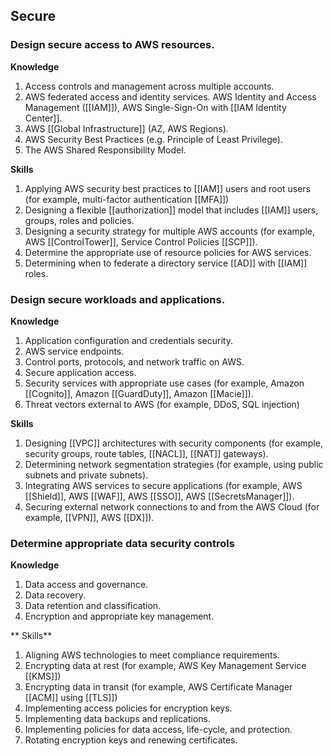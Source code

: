 ## Secure

### Design secure access to AWS resources.
**Knowledge**
1. Access controls and management across multiple accounts.
2. AWS federated access and identity services. AWS Identity and Access Management ([[IAM]]), AWS Single-Sign-On with [[IAM Identity Center]].
3. AWS [[Global Infrastructure]] (AZ, AWS Regions).
4. AWS Security Best Practices (e.g. Principle of Least Privilege).
5. The AWS Shared Responsibility Model.

**Skills**
1. Applying AWS security best practices to [[IAM]] users and root users (for example, multi-factor authentication [[MFA]])
2. Designing a flexible [[authorization]] model that includes [[IAM]] users, groups, roles and policies.
3. Designing a security strategy for multiple AWS accounts (for example, AWS [[ControlTower]], Service Control Policies [[SCP]]).
4. Determine the appropriate use of resource policies for AWS services.
5. Determining when to federate a directory service [[AD]] with [[IAM]] roles.

### Design secure workloads and applications.
**Knowledge**
1. Application configuration and credentials security.
2. AWS service endpoints.
3. Control ports, protocols, and network traffic on AWS.
4. Secure application access.
5. Security services with appropriate use cases (for example, Amazon [[Cognito]], Amazon [[GuardDuty]], Amazon [[Macie]]).
6. Threat vectors external to AWS (for example, DDoS, SQL injection)

 **Skills**
1. Designing [[VPC]] architectures with security components (for example, security groups, route tables, [[NACL]], [[NAT]] gateways).
2. Determining network segmentation strategies (for example, using public subnets and private subnets).
3. Integrating AWS services to secure applications (for example, AWS [[Shield]], AWS [[WAF]], AWS [[SSO]], AWS [[SecretsManager]]).
4. Securing external network connections to and from the AWS Cloud (for example, [[VPN]], AWS [[DX]]).

### Determine appropriate data security controls

**Knowledge**
1. Data access and governance.
2. Data recovery.
3. Data retention and classification.
4. Encryption and appropriate key management.

** Skills**
1. Aligning AWS technologies to meet compliance requirements.
2. Encrypting data at rest (for example, AWS Key Management Service [[KMS]])
3. Encrypting data in transit (for example, AWS Certificate Manager [[ACM]] using [[TLS]])
4. Implementing access policies for encryption keys.
5. Implementing data backups and replications.
6. Implementing policies for data access, life-cycle, and protection.
7. Rotating encryption keys and renewing certificates.